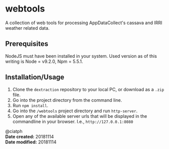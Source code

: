 # webtools

A collection of web tools for processing AppDataCollect's cassava and IRRI weather related data.


## Prerequisites
NodeJS must have been installed in your system. Used version as of this writing is Node = v9.2.0, Npm = 5.5.1.


## Installation/Usage
1. Clone the `dextraction` repository to your local PC, or download as a `.zip` file.
2. Go into the project directory from the command line.
3. Run `npm install`.
4. Go into the `/webtools` project directory and run `http-server`.
4. Open any of the available server urls that will be displayed in the commandline in your browser. I.e., `http://127.0.0.1:8080`

@ciatph <br>
**Date created:** 20181114 <br>
**Date modified:** 20181114 <br>